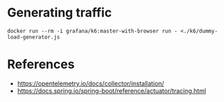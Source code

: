# Generating traffic

```
docker run --rm -i grafana/k6:master-with-browser run - <./k6/dummy-load-generator.js
```

# References

* https://opentelemetry.io/docs/collector/installation/
* https://docs.spring.io/spring-boot/reference/actuator/tracing.html